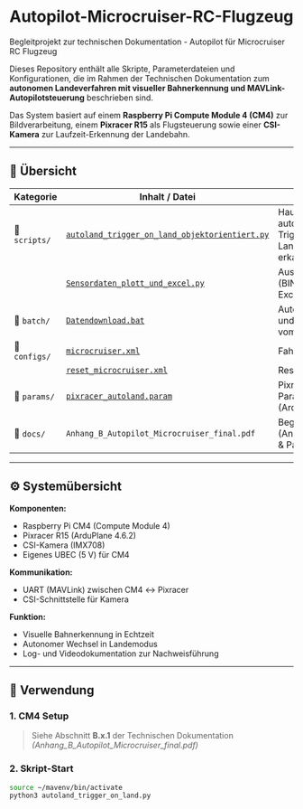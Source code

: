 # Autopilot-Microcruiser-RC-Flugzeug
Begleitprojekt zur technischen Dokumentation - Autopilot für Microcruiser RC Flugzeug

Dieses Repository enthält alle Skripte, Parameterdateien und Konfigurationen, die im Rahmen der Technischen Dokumentation zum **autonomen Landeverfahren mit visueller Bahnerkennung und MAVLink-Autopilotsteuerung** beschrieben sind.

Das System basiert auf einem **Raspberry Pi Compute Module 4 (CM4)** zur Bildverarbeitung, einem **Pixracer R15** als Flugsteuerung sowie einer **CSI-Kamera** zur Laufzeit-Erkennung der Landebahn.

---

## 📘 Übersicht

| Kategorie              | Inhalt / Datei | Beschreibung |
|------------------------|----------------|---------------|
| 📂 `scripts/`          | [`autoland_trigger_on_land_objektorientiert.py`](scripts/autoland_trigger_on_land.py) | Hauptskript zur autonomen Triggerung des Landemodus bei erkannter Bahn |
|                        | [`Sensordaten_plott_und_excel.py`](scripts/Sensordaten_plott_und_excel.py) | Auswertungsskript (BIN → HTML + Excel-Export) |
| 📂 `batch/`            | [`Datendownload.bat`](batch/Datendownload.bat) | Automatischer Video- und Log-Download vom Raspberry Pi |
| 📂 `configs/`          | [`microcruiser.xml`](configs/microcruiser.xml) | Fahrzeugkonfiguration |
|                        | [`reset_microcruiser.xml`](configs/reset_microcruiser.xml) | Reset-Konfiguration |
| 📂 `params/`           | [`pixracer_autoland.param`](params/pixracer_autoland.param) | Pixracer-Parameterdatei (ArduPlane 4.6.2) |
| 📂 `docs/`             | `Anhang_B_Autopilot_Microcruiser_final.pdf` | Begleitdokumentation (Anhang B – Software & Parametrierungen) |

---

## ⚙️ Systemübersicht

**Komponenten:**
- Raspberry Pi CM4 (Compute Module 4)  
- Pixracer R15 (ArduPlane 4.6.2)  
- CSI-Kamera (IMX708)  
- Eigenes UBEC (5 V) für CM4  

**Kommunikation:**
- UART (MAVLink) zwischen CM4 ↔ Pixracer  
- CSI-Schnittstelle für Kamera  

**Funktion:**
- Visuelle Bahnerkennung in Echtzeit  
- Autonomer Wechsel in Landemodus  
- Log- und Videodokumentation zur Nachweisführung  

---

## 🚀 Verwendung

### 1. CM4 Setup
> Siehe Abschnitt **B.x.1** der Technischen Dokumentation  
> *(Anhang_B_Autopilot_Microcruiser_final.pdf)*

### 2. Skript-Start
```bash
source ~/mavenv/bin/activate
python3 autoland_trigger_on_land.py
